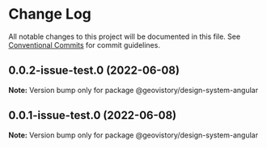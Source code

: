 # Change Log

All notable changes to this project will be documented in this file.
See [Conventional Commits](https://conventionalcommits.org) for commit guidelines.

## 0.0.2-issue-test.0 (2022-06-08)

**Note:** Version bump only for package @geovistory/design-system-angular





## 0.0.1-issue-test.0 (2022-06-08)

**Note:** Version bump only for package @geovistory/design-system-angular

